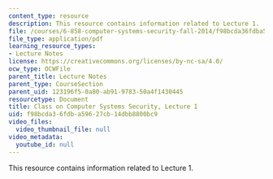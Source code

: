 ```yaml
---
content_type: resource
description: This resource contains information related to Lecture 1.
file: /courses/6-858-computer-systems-security-fall-2014/f98bcda36fdba59627cb14dbb8800bc9_MIT6_858F14_lec1.pdf
file_type: application/pdf
learning_resource_types:
- Lecture Notes
license: https://creativecommons.org/licenses/by-nc-sa/4.0/
ocw_type: OCWFile
parent_title: Lecture Notes
parent_type: CourseSection
parent_uid: 123196f5-0a80-ab91-9783-50a4f1430445
resourcetype: Document
title: Class on Computer Systems Security, Lecture 1
uid: f98bcda3-6fdb-a596-27cb-14dbb8800bc9
video_files:
  video_thumbnail_file: null
video_metadata:
  youtube_id: null
---
```

This resource contains information related to Lecture 1.